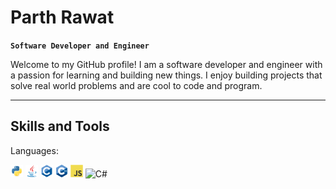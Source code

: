 # Parth Rawat

**`Software Developer and Engineer`**

Welcome to my GitHub profile! I am a software developer and engineer with a passion for learning and building new things. I enjoy building projects that solve real world problems and are cool to code and program.

---

## Skills and Tools

<p>Languages:</p>
<p align="left">
  <img src="https://raw.githubusercontent.com/devicons/devicon/master/icons/python/python-original.svg" alt="python" width="20" height="20"/>
  <img src="https://raw.githubusercontent.com/devicons/devicon/master/icons/java/java-original.svg" alt="java" width="20" height="20"/>
  <img src="https://raw.githubusercontent.com/devicons/devicon/master/icons/c/c-original.svg" alt="c" width="20" height="20"/>
  <img src="https://raw.githubusercontent.com/devicons/devicon/master/icons/cplusplus/cplusplus-original.svg" alt="c++" width="20" height="20"/>
  <img src="https://raw.githubusercontent.com/devicons/devicon/master/icons/javascript/javascript-original.svg" alt="javascript" width="20" height="20"/>
  <img src="https://cdn.jsdelivr.net/gh/devicons/devicon/icons/csharp/csharp-plain.svg" alt="C#" width="20" height="20"/>
</p>
